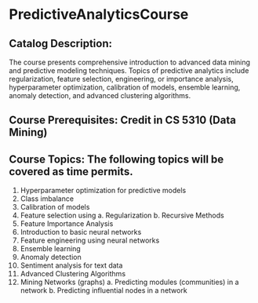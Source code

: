 # PredictiveAnalyticsCourse

## Catalog Description: 

The course presents comprehensive introduction to advanced data mining and predictive modeling techniques. Topics of predictive analytics include regularization, feature selection, engineering, or importance analysis, hyperparameter optimization, calibration of models, ensemble learning, anomaly detection, and advanced clustering algorithms.

## Course Prerequisites: Credit in CS 5310 (Data Mining)


## Course Topics: The following topics will be covered as time permits. 

1.	Hyperparameter optimization for predictive models
2.	Class imbalance 
3.	Calibration of models
4.	Feature selection using
a.	Regularization
b.	Recursive Methods
5.	Feature Importance Analysis
6.	Introduction to basic neural networks
7.	Feature engineering using neural networks
8.	Ensemble learning
9.	Anomaly detection
10.	Sentiment analysis for text data
11.	Advanced Clustering Algorithms
12.	Mining Networks (graphs)
a.	Predicting modules (communities) in a network
b.	Predicting influential nodes in a network
